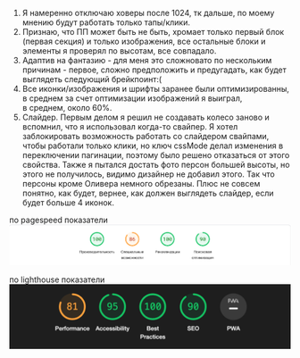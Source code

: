 1) Я намеренно отключаю ховеры после 1024, тк дальше, по моему мнению будут работать только тапы/клики.
2) Признаю, что ПП может быть не быть, хромает только первый блок (первая секция) и только изображения,
   все остальные блоки и элементы я проверял по высотам, все совпадало.
3) Адаптив на фантазию - для меня это сложновато по нескольким причинам - первое, сложно предположить и предугадать,
   как будет выглядеть следующий брейкпоинт:(
4) Все иконки/изображения и шрифты заранее были оптимизированны, в среднем за счет оптимизации изображений я выиграл,  
   в среднем, около 60%.
5) Слайдер.
   Первым делом я решил не создавать колесо заново и вспомнил, что я использовал когда-то свайпер. Я хотел
   заблокировать возможность работать со слайдером свайпами, чтобы работали только клики, но ключ cssMode делал
   изменения в переключении пагинации, поэтому было решено отказаться от этого свойства. Также я пытался достать
   фото персон большей высоты, но этого не получилось, видимо дизайнер не добавил этого. Так что персоны кроме
   Оливера немного обрезаны. Плюс не совсем понятно, как будет, вернее, как должен выглядеть слайдер, если
   будет больше 4 иконок. 

по pagespeed показатели 
![pagespeed.png](pagespeed.png)

по lighthouse показатели
![lighthouse.png](lighthouse.png)
